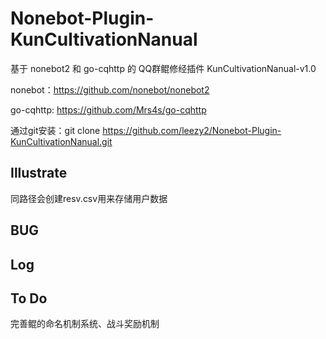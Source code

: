 # Nonebot-Plugin-KunCultivationNanual
基于 nonebot2 和 go-cqhttp 的 QQ群鲲修经插件 KunCultivationNanual-v1.0

nonebot：https://github.com/nonebot/nonebot2

go-cqhttp: https://github.com/Mrs4s/go-cqhttp

通过git安装：git clone https://github.com/leezy2/Nonebot-Plugin-KunCultivationNanual.git

Illustrate
-----------------
同路径会创建resv.csv用来存储用户数据

BUG
-----------------
Log
-----------------
To Do
-----------------
完善鲲的命名机制系统、战斗奖励机制
